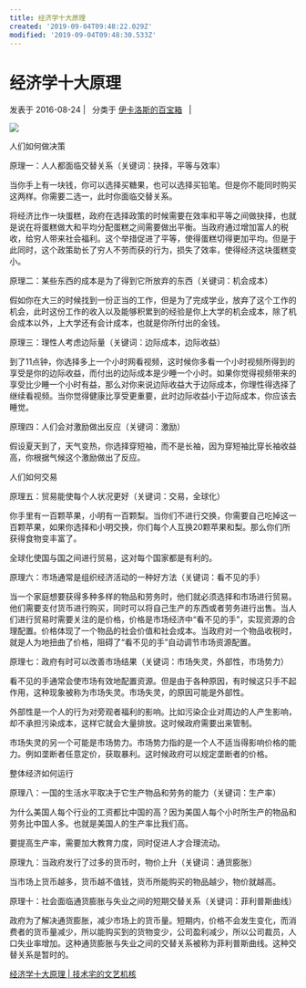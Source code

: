 ```yaml
---
title: 经济学十大原理
created: '2019-09-04T09:48:22.029Z'
modified: '2019-09-04T09:48:30.533Z'
---
```


# 经济学十大原理

发表于 2016\-08\-24 |   分类于 [伊卡洛斯的百宝箱](https://wenglanmin.github.io/categories/%E4%BC%8A%E5%8D%A1%E6%B4%9B%E6%96%AF%E7%9A%84%E7%99%BE%E5%AE%9D%E7%AE%B1/)   |  [](https://wenglanmin.github.io/2016/08/24/%E7%BB%8F%E6%B5%8E%E5%AD%A6%E5%8D%81%E5%A4%A7%E5%8E%9F%E7%90%86/#comments)

[![](http://odkwq1q96.bkt.clouddn.com/1163089-cef575cb3ea6f2b4.png)](http://odkwq1q96.bkt.clouddn.com/1163089-cef575cb3ea6f2b4.png)

人们如何做决策

原理一：人人都面临交替关系（关键词：抉择，平等与效率）

当你手上有一块钱，你可以选择买糖果，也可以选择买铅笔。但是你不能同时购买这两样。你需要二选一，此时你面临交替关系。

将经济比作一块蛋糕，政府在选择政策的时候需要在效率和平等之间做抉择，也就是说在将蛋糕做大和平均分配蛋糕之间需要做出平衡。当政府通过增加富人的税收，给穷人带来社会福利。这个举措促进了平等，使得蛋糕切得更加平均。但是于此同时，这个政策助长了穷人不劳而获的行为，损失了效率，使得经济这块蛋糕变小。

原理二：某些东西的成本是为了得到它所放弃的东西（关键词：机会成本）

假如你在大三的时候找到一份正当的工作，但是为了完成学业，放弃了这个工作的机会，此时这份工作的收入以及能够积累到的经验是你上大学的机会成本，除了机会成本以外，上大学还有会计成本，也就是你所付出的金钱。

原理三：理性人考虑边际量（关键词：边际成本，边际收益）

到了11点钟，你选择多上一个小时网看视频，这时候你多看一个小时视频所得到的享受是你的边际收益，而付出的边际成本是少睡一个小时。如果你觉得视频带来的享受比少睡一个小时有益，那么对你来说边际收益大于边际成本，你理性得选择了继续看视频。当你觉得健康比享受更重要，此时边际收益小于边际成本，你应该去睡觉。

原理四：人们会对激励做出反应（关键词：激励）

假设夏天到了，天气变热，你选择穿短袖，而不是长袖，因为穿短袖比穿长袖收益高，你根据气候这个激励做出了反应。

人们如何交易

原理五：贸易能使每个人状况更好（关键词：交易，全球化）

你手里有一百颗苹果，小明有一百颗梨。当你们不进行交换，你需要自己吃掉这一百颗苹果，如果你选择和小明交换，你们每个人互换20颗苹果和梨。那么你们所获得食物变丰富了。

全球化使国与国之间进行贸易，这对每个国家都是有利的。

原理六：市场通常是组织经济活动的一种好方法（关键词：看不见的手）

当一个家庭想要获得多种多样的物品和劳务时，他们就必须选择和市场进行贸易。他们需要支付货币进行购买，同时可以将自己生产的东西或者劳务进行出售。当人们进行贸易时需要关注的是价格，价格是市场经济中“看不见的手”，实现资源的合理配置。价格体现了一个物品的社会价值和社会成本。当政府对一个物品收税时，就是人为地扭曲了价格，阻碍了“看不见的手”自动调节市场资源配置。

原理七：政府有时可以改善市场结果（关键词：市场失灵，外部性，市场势力）

看不见的手通常会使市场有效地配置资源。但是由于各种原因，有时候这只手不起作用，这种现象被称为市场失灵。市场失灵，的原因可能是外部性。

外部性是一个人的行为对旁观者福利的影响。比如污染企业对周边的人产生影响，却不承担污染成本，这样它就会大量排放。这时候政府需要出来管制。

市场失灵的另一个可能是市场势力。市场势力指的是一个人不适当得影响价格的能力。例如垄断者任意定价，获取暴利。这时候政府可以规定垄断者的价格。

整体经济如何运行

原理八：一国的生活水平取决于它生产物品和劳务的能力（关键词：生产率）

为什么美国人每个行业的工资都比中国的高？因为美国人每个小时所生产的物品和劳务比中国人多。也就是美国人的生产率比我们高。

要提高生产率，需要加大教育力度，同时促进人才合理流动。

原理九：当政府发行了过多的货币时，物价上升（关键词：通货膨胀）

当市场上货币越多，货币越不值钱，货币所能购买的物品越少，物价就越高。

原理十：社会面临通货膨胀与失业之间的短期交替关系（关键词：菲利普斯曲线）

政府为了解决通货膨胀，减少市场上的货币量。短期内，价格不会发生变化，而消费者的货币量减少，所以能购买到的货物变少，公司盈利减少，所以公司裁员，人口失业率增加。这种通货膨胀与失业之间的交替关系被称为菲利普斯曲线。这种交替关系是暂时的。

[经济学十大原理 | 技术宅的文艺机核](https://wenglanmin.github.io/2016/08/24/%E7%BB%8F%E6%B5%8E%E5%AD%A6%E5%8D%81%E5%A4%A7%E5%8E%9F%E7%90%86/)


